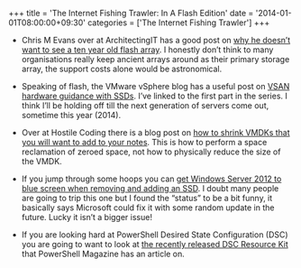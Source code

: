 +++
title = 'The Internet Fishing Trawler: In A Flash Edition'
date = '2014-01-01T08:00:00+09:30'
categories = ['The Internet Fishing Trawler']
+++

- Chris M Evans over at ArchitectingIT has a good post on
  [why he doesn&#8217;t want to see a ten year old flash array](http://architecting.it/2013/12/20/a-ten-year-flash-array-no-thanks/).
  I honestly don&#8217;t think to many organisations really keep ancient
  arrays around as their primary storage array, the support costs alone
  would be astronomical.

- Speaking of flash, the VMware vSphere blog has a useful post on
  [VSAN hardware guidance with SSDs](http://blogs.vmware.com/vsphere/2013/12/virtual-san-hardware-guidance-part-1-solid-state-drives.html).
  I&#8217;ve linked to the first part in the series. I think I&#8217;ll be
  holding off till the next generation of servers come out, sometime
  this year (2014).

- Over at Hostile Coding there is a blog post on
  [how to shrink VMDKs that you will want to add to your notes](http://hostilecoding.blogspot.com.au/2013/12/vmware-shrink-vmdks-by-removing-zeroed.html).
  This is how to perform a space reclamation of zeroed space, not how
  to physically reduce the size of the VMDK.

- If you jump through some hoops you can
  [get Windows Server 2012 to blue screen when removing and adding an SSD](http://support.microsoft.com/kb/2916984).
  I doubt many people are going to trip this one but I found the
  &#8220;status&#8221; to be a bit funny, it basically says Microsoft
  could fix it with some random update in the future. Lucky it isn&#8217;t
  a bigger issue!

- If you are looking hard at PowerShell Desired State Configuration (DSC)
  you are going to want to look at
  [the recently released DSC Resource Kit](http://www.powershellmagazine.com/2013/12/27/desired-state-configuration-dsc-resource-kit-wave-1/)
  that PowerShell Magazine has an article on.
